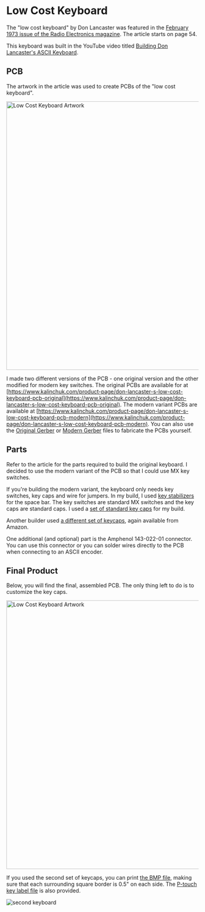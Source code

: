 # Low Cost Keyboard

The "low cost keyboard" by Don Lancaster was featured in the [February 1973 issue of the Radio Electronics magazine](low_cost_keyboard_2_73.pdf). The article starts on page 54.

This keyboard was built in the YouTube video titled [Building Don Lancaster's ASCII Keyboard](https://youtu.be/akgyQJSSxYs).

## PCB

The artwork in the article was used to create PCBs of the "low cost keyboard".

<img width="704" alt="Low Cost Keyboard Artwork" src="https://github.com/user-attachments/assets/ba0e399e-865e-4879-a29e-6433dd137040">

I made two different versions of the PCB - one original version and the other modified for modern key switches. The original PCBs are available for at [https://www.kalinchuk.com/product-page/don-lancaster-s-low-cost-keyboard-pcb-original](https://www.kalinchuk.com/product-page/don-lancaster-s-low-cost-keyboard-pcb-original). The modern variant PCBs are available at [https://www.kalinchuk.com/product-page/don-lancaster-s-low-cost-keyboard-pcb-modern](https://www.kalinchuk.com/product-page/don-lancaster-s-low-cost-keyboard-pcb-modern). You can also use the [Original Gerber](original_gerber.zip) or [Modern Gerber](modern_gerber.zip) files to fabricate the PCBs yourself.

## Parts

Refer to the article for the parts required to build the original keyboard. I decided to use the modern variant of the PCB so that I could use MX key switches.

If you're building the modern variant, the keyboard only needs key switches, key caps and wire for jumpers. In my build, I used [key stabilizers](https://www.amazon.com/gp/product/B096JWNKVG) for the space bar. The key switches are standard MX switches and the key caps are standard caps. I used a [set of standard key caps](https://www.amazon.com/gp/product/B0BLMJQRSG) for my build.

Another builder used [a different set of keycaps](https://www.amazon.com/dp/B0BK3HK7SR), again available from Amazon.

One additional (and optional) part is the Amphenol 143-022-01 connector. You can use this connector or you can solder wires directly to the PCB when connecting to an ASCII encoder.

## Final Product

Below, you will find the final, assembled PCB. The only thing left to do is to customize the key caps.

<img width="704" alt="Low Cost Keyboard Artwork" src="https://github.com/user-attachments/assets/d926b169-8336-40e7-9e40-23ed25c599d3">

If you used the second set of keycaps, you can print [the BMP file](keys.bmp), making sure that each surrounding square border is 0.5" on each side. The [P-touch key label file](keys.lbx) is also provided.

![second keyboard](keyboard2.png)